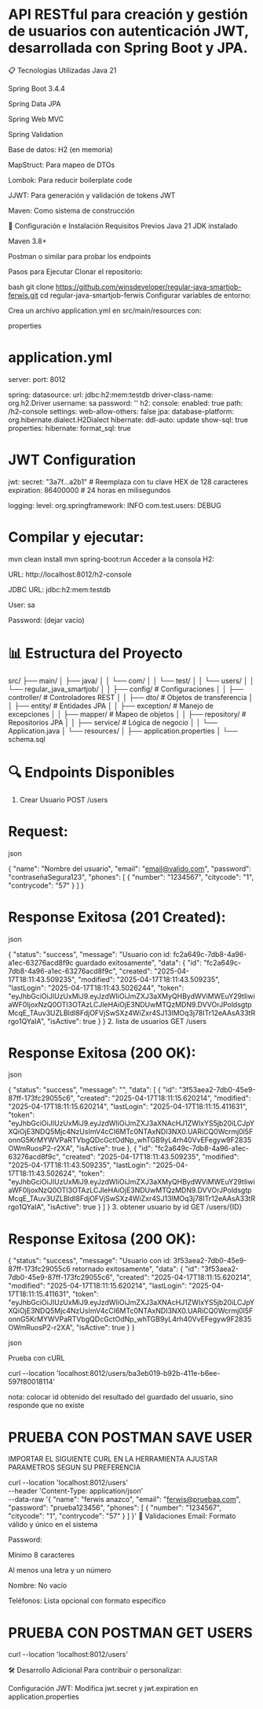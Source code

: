 # API RESTful para creación y gestión de usuarios con autenticación JWT, desarrollada con Spring Boot y JPA.

📋 Tecnologías Utilizadas
Java 21

Spring Boot 3.4.4

Spring Data JPA

Spring Web MVC

Spring Validation

Base de datos: H2 (en memoria)

MapStruct: Para mapeo de DTOs

Lombok: Para reducir boilerplate code

JJWT: Para generación y validación de tokens JWT

Maven: Como sistema de construcción

🚀 Configuración e Instalación
Requisitos Previos
Java 21 JDK instalado

Maven 3.8+

Postman o similar para probar los endpoints

Pasos para Ejecutar
Clonar el repositorio:

bash
git clone https://github.com/winsdeveloper/regular-java-smartjob-ferwis.git
cd regular-java-smartjob-ferwis
Configurar variables de entorno:

Crea un archivo application.yml en src/main/resources con:

properties
# application.yml
server:
port: 8012

spring:
datasource:
url: jdbc:h2:mem:testdb
driver-class-name: org.h2.Driver
username: sa
password: ''
h2:
console:
enabled: true
path: /h2-console
settings:
web-allow-others: false
jpa:
database-platform: org.hibernate.dialect.H2Dialect
hibernate:
ddl-auto: update
show-sql: true
properties:
hibernate:
format_sql: true

# JWT Configuration
jwt:
secret: "3a7f...a2b1"  # Reemplaza con tu clave HEX de 128 caracteres
expiration: 86400000    # 24 horas en milisegundos

logging:
level:
org.springframework: INFO
com.test.users: DEBUG

# Compilar y ejecutar:

mvn clean install
mvn spring-boot:run
Acceder a la consola H2:

URL: http://localhost:8012/h2-console

JDBC URL: jdbc:h2:mem:testdb

User: sa

Password: (dejar vacío)

# 📊 Estructura del Proyecto

src/
├── main/
│   ├── java/
│   │   └── com/
│   │       └── test/
│   │           └── users/
│   │               └── regular_java_smartjob/
│   │                   ├── config/       # Configuraciones
│   │                   ├── controller/   # Controladores REST
│   │                   ├── dto/          # Objetos de transferencia
│   │                   ├── entity/       # Entidades JPA
│   │                   ├── exception/    # Manejo de excepciones
│   │                   ├── mapper/       # Mapeo de objetos
│   │                   ├── repository/   # Repositorios JPA
│   │                   ├── service/      # Lógica de negocio
│   │                   └── Application.java
│   └── resources/
│       ├── application.properties
│       └── schema.sql 

# 🔍 Endpoints Disponibles
1. Crear Usuario
   POST /users

# Request:

json

{
"name": "Nombre del usuario",
"email": "email@valido.com",
"password": "contraseñaSegura123",
"phones": [
{
"number": "1234567",
"citycode": "1",
"contrycode": "57"
}
]
}

# Response Exitosa (201 Created):

json

{
"status": "success",
"message": "Usuario con id: fc2a649c-7db8-4a96-a1ec-63276acd8f9c guardado exitosamente",
"data": {
"id": "fc2a649c-7db8-4a96-a1ec-63276acd8f9c",
"created": "2025-04-17T18:11:43.509235",
"modified": "2025-04-17T18:11:43.509235",
"lastLogin": "2025-04-17T18:11:43.5026244",
"token": "eyJhbGciOiJIUzUxMiJ9.eyJzdWIiOiJmZXJ3aXMyQHBydWViMWEuY29tIiwiaWF0IjoxNzQ0OTI3OTAzLCJleHAiOjE3NDUwMTQzMDN9.DVVOrJPoldsgtpMcqE_TAuv3UZLBldI8FdjOFVjSwSXz4WiZxr4SJ13lMOq3j78ITr12eAAsA33tRrgo1QYaIA",
"isActive": true
}
}
2. lista de usuarios GET /users

# Response Exitosa (200 OK):

json

{
"status": "success",
"message": "",
"data": [
{
"id": "3f53aea2-7db0-45e9-87ff-173fc29055c6",
"created": "2025-04-17T18:11:15.620214",
"modified": "2025-04-17T18:11:15.620214",
"lastLogin": "2025-04-17T18:11:15.411631",
"token": "eyJhbGciOiJIUzUxMiJ9.eyJzdWIiOiJmZXJ3aXNAcHJ1ZWIxYS5jb20iLCJpYXQiOjE3NDQ5Mjc4NzUsImV4cCI6MTc0NTAxNDI3NX0.UARiCQ0Wcrmj0l5FonnG5KrMYWVPaRTVbgQDcGctOdNp_whTGB9yL4rh40VvEFegyw9F2835OWmRuosP2-r2XA",
"isActive": true
},
{
"id": "fc2a649c-7db8-4a96-a1ec-63276acd8f9c",
"created": "2025-04-17T18:11:43.509235",
"modified": "2025-04-17T18:11:43.509235",
"lastLogin": "2025-04-17T18:11:43.502624",
"token": "eyJhbGciOiJIUzUxMiJ9.eyJzdWIiOiJmZXJ3aXMyQHBydWViMWEuY29tIiwiaWF0IjoxNzQ0OTI3OTAzLCJleHAiOjE3NDUwMTQzMDN9.DVVOrJPoldsgtpMcqE_TAuv3UZLBldI8FdjOFVjSwSXz4WiZxr4SJ13lMOq3j78ITr12eAAsA33tRrgo1QYaIA",
"isActive": true
}
]
}
3. obtener usuario by id GET /users/{ID}

# Response Exitosa (200 OK):
{
"status": "success",
"message": "Usuario con id: 3f53aea2-7db0-45e9-87ff-173fc29055c6 retornado exitosamente",
"data": {
"id": "3f53aea2-7db0-45e9-87ff-173fc29055c6",
"created": "2025-04-17T18:11:15.620214",
"modified": "2025-04-17T18:11:15.620214",
"lastLogin": "2025-04-17T18:11:15.411631",
"token": "eyJhbGciOiJIUzUxMiJ9.eyJzdWIiOiJmZXJ3aXNAcHJ1ZWIxYS5jb20iLCJpYXQiOjE3NDQ5Mjc4NzUsImV4cCI6MTc0NTAxNDI3NX0.UARiCQ0Wcrmj0l5FonnG5KrMYWVPaRTVbgQDcGctOdNp_whTGB9yL4rh40VvEFegyw9F2835OWmRuosP2-r2XA",
"isActive": true
}
}

json


Prueba con cURL

curl --location 'localhost:8012/users/ba3eb019-b92b-411e-b6ee-597f80018114'

nota: colocar id obtenido del resultado del guardado del usuario, sino responde que no existe

# PRUEBA CON POSTMAN SAVE USER

IMPORTAR EL SIGUIENTE CURL EN LA HERRAMIENTA
AJUSTAR PARAMETROS SEGUN SU PREFERENCIA

curl --location 'localhost:8012/users' \
--header 'Content-Type: application/json' \
--data-raw '{
"name": "ferwis anazco",
"email": "ferwis@pruebaa.com",
"password": "prueba123456",
"phones": [
{
"number": "1234567",
"citycode": "1",
"contrycode": "57"
}
]
}'
🔐 Validaciones
Email: Formato válido y único en el sistema

Password:

Mínimo 8 caracteres

Al menos una letra y un número

Nombre: No vacío

Teléfonos: Lista opcional con formato específico

# PRUEBA CON POSTMAN GET USERS

curl --location 'localhost:8012/users'

 
🛠️ Desarrollo Adicional
Para contribuir o personalizar:

Configuración JWT:
Modifica jwt.secret y jwt.expiration en application.properties
